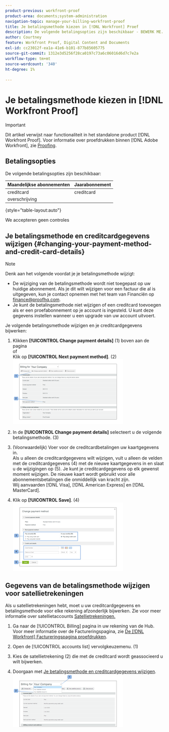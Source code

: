 ```yaml
---
product-previous: workfront-proof
product-area: documents;system-administration
navigation-topic: manage-your-billing-workfront-proof
title: Je betalingsmethode kiezen in [!DNL Workfront] Proef
description: De volgende betalingsopties zijn beschikbaar - BEWERK ME.
author: Courtney
feature: Workfront Proof, Digital Content and Documents
exl-id: cc23012f-ea1a-41e6-b101-877b85605775
source-git-commit: 1312e3d5256f28ca0197c73a6c06016d6d7c7e2a
workflow-type: tm+mt
source-wordcount: '340'
ht-degree: 1%

---
```


# Je betalingsmethode kiezen in [!DNL Workfront Proof]

>[!IMPORTANT]
>
>Dit artikel verwijst naar functionaliteit in het standalone product [!DNL Workfront Proof]. Voor informatie over proefdrukken binnen [!DNL Adobe Workfront], zie [Proofing](../../../review-and-approve-work/proofing/proofing.md).

## Betalingsopties

De volgende betalingsopties zijn beschikbaar:

| **Maandelijkse abonnementen** | **Jaarabonnement** |
|---|---|
| creditcard | creditcard |
| overschrijving |

{style=&quot;table-layout:auto&quot;}

We accepteren geen controles

## Je betalingsmethode en creditcardgegevens wijzigen {#changing-your-payment-method-and-credit-card-details}

>[!NOTE]
>
>Denk aan het volgende voordat je je betalingsmethode wijzigt:
>
>* De wijziging van de betalingsmethode wordt niet toegepast op uw huidige abonnement. Als je dit wilt wijzigen voor een factuur die al is uitgegeven, kun je contact opnemen met het team van Financiën op [finance@proofhq.com](mailto:finance@proofhq.com).
>* Je kunt de betalingsmethode niet wijzigen of een creditcard toevoegen als er een proefabonnement op je account is ingesteld. U kunt deze gegevens instellen wanneer u een upgrade van uw account uitvoert.
>




Je volgende betalingsmethode wijzigen en je creditcardgegevens bijwerken:

1. Klikken **[!UICONTROL Change payment details]** (1) boven aan de pagina\
   of\
   Klik op **[!UICONTROL Next payment method]**. (2)\
   ![Payment_and_CC_details1.png](assets/payment-and-cc-details1-350x205.png)

1. In de **[!UICONTROL Change payment details]** selecteert u de volgende betalingsmethode. (3)
1. (Voorwaardelijk) Voer voor de creditcardbetalingen uw kaartgegevens in.\
   Als u alleen de creditcardgegevens wilt wijzigen, vult u alleen de velden met de creditcardgegevens (4) met de nieuwe kaartgegevens in en slaat u de wijzigingen op (5). Je kunt je creditcardgegevens op elk gewenst moment wijzigen. De nieuwe kaart wordt gebruikt voor alle abonnementsbetalingen die onmiddellijk van kracht zijn.\
   Wij aanvaarden [!DNL Visa], [!DNL American Express] en [!DNL MasterCard].

1. Klik op **[!UICONTROL Save]**. (4)\
   ![Betaling_en_CC_details.png](assets/payment-and-cc-details-350x217.png)

## Gegevens van de betalingsmethode wijzigen voor satellietrekeningen

Als u satellietrekeningen hebt, moet u uw creditcardgegevens en betalingsmethode voor elke rekening afzonderlijk bijwerken. Zie voor meer informatie over satellietaccounts  [Satellietrekeningen.](https://support.workfront.com/hc/en-us/sections/115000921108-Satellite-accounts)

1. Ga naar de [!UICONTROL Billing] pagina in uw rekening van de Hub.\
   Voor meer informatie over de Factureringspagina, zie [De [!DNL Workfront] Factureringspagina proefdrukken](../../../workfront-proof/wp-billingsettings/manage-your-billing/wp-billing-page.md).

1. Open de [!UICONTROL accounts list] vervolgkeuzemenu. (1)
1. Kies de satellietrekening (2) die met de creditcard wordt geassocieerd u wilt bijwerken.
1. Doorgaan met [Je betalingsmethode en creditcardgegevens wijzigen](#changing-your-payment-method-and-credit-card-details).\
   ![Satellite_Account_Billing_Page.png](assets/satellite-account-billing-page-350x167.png)
